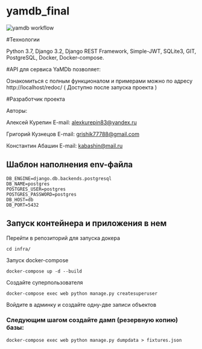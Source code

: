 # yamdb_final
![yamdb workflow](https://github.com/Kuznetsov-GG/yamdb_final/actions/workflows/yamdb_workflow.yml/badge.svg)


#Технологии

Python 3.7, Django 3.2, Django REST Framework, Simple-JWT, SQLite3, GIT, PostgreSQL, Docker, Docker-compose.


#API для сервиса YaMDb позволяет:

Ознакомиться с полным функционалом и примерами можно по адресу http://localhost/redoc/ ( Доступно после запуска проекта )

#Разработчик проекта

Авторы:

Алексей Курепин E-mail: alexkurepin83@yandex.ru

Григорий Кузнецов E-mail: grishik77788@gmail.com

Константин Абашин E-mail: kabashin@mail.ru

## Шаблон наполнения env-файла

```
DB_ENGINE=django.db.backends.postgresql
DB_NAME=postgres
POSTGRES_USER=postgres
POSTGRES_PASSWORD=postgres
DB_HOST=db
DB_PORT=5432
```

## Запуск контейнера и приложения в нем
Перейти в репозиторий для запуска докера
```
cd infra/
```
Запуск docker-compose
```
docker-compose up -d --build
```
Создайте суперпользователя
```
docker-compose exec web python manage.py createsuperuser
```
Войдите в админку и создайте одну-две записи объектов

### Следующим шагом создайте дамп (резервную копию) базы:
```
docker-compose exec web python manage.py dumpdata > fixtures.json
